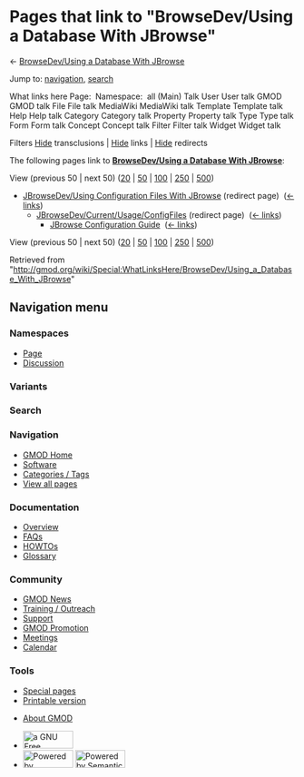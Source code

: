 <div id="mw-page-base" class="noprint">

</div>

<div id="mw-head-base" class="noprint">

</div>

<div id="content" class="mw-body" role="main">

<span id="top"></span>

<div id="mw-js-message" style="display:none;">

</div>



# <span dir="auto">Pages that link to "BrowseDev/Using a Database With JBrowse"</span>

<div id="bodyContent">

<div id="contentSub">

← <a
href="/mediawiki/index.php?title=BrowseDev/Using_a_Database_With_JBrowse&amp;redirect=no"
class="mw-redirect"
title="BrowseDev/Using a Database With JBrowse">BrowseDev/Using a
Database With JBrowse</a>

</div>

<div id="jump-to-nav" class="mw-jump">

Jump to: [navigation](#mw-navigation), [search](#p-search)

</div>

<div id="mw-content-text">

What links here Page:  Namespace:  all (Main) Talk User User talk GMOD
GMOD talk File File talk MediaWiki MediaWiki talk Template Template talk
Help Help talk Category Category talk Property Property talk Type Type
talk Form Form talk Concept Concept talk Filter Filter talk Widget
Widget talk

Filters
[Hide](/mediawiki/index.php?title=Special:WhatLinksHere/BrowseDev/Using_a_Database_With_JBrowse&hidetrans=1 "Special:WhatLinksHere/BrowseDev/Using a Database With JBrowse")
transclusions \|
[Hide](/mediawiki/index.php?title=Special:WhatLinksHere/BrowseDev/Using_a_Database_With_JBrowse&hidelinks=1 "Special:WhatLinksHere/BrowseDev/Using a Database With JBrowse")
links \|
[Hide](/mediawiki/index.php?title=Special:WhatLinksHere/BrowseDev/Using_a_Database_With_JBrowse&hideredirs=1 "Special:WhatLinksHere/BrowseDev/Using a Database With JBrowse")
redirects

The following pages link to
**<a href="/wiki/BrowseDev/Using_a_Database_With_JBrowse"
class="mw-redirect"
title="BrowseDev/Using a Database With JBrowse">BrowseDev/Using a
Database With JBrowse</a>**:

View (previous 50 \| next 50)
([20](/mediawiki/index.php?title=Special:WhatLinksHere/BrowseDev/Using_a_Database_With_JBrowse&limit=20 "Special:WhatLinksHere/BrowseDev/Using a Database With JBrowse")
\|
[50](/mediawiki/index.php?title=Special:WhatLinksHere/BrowseDev/Using_a_Database_With_JBrowse&limit=50 "Special:WhatLinksHere/BrowseDev/Using a Database With JBrowse")
\|
[100](/mediawiki/index.php?title=Special:WhatLinksHere/BrowseDev/Using_a_Database_With_JBrowse&limit=100 "Special:WhatLinksHere/BrowseDev/Using a Database With JBrowse")
\|
[250](/mediawiki/index.php?title=Special:WhatLinksHere/BrowseDev/Using_a_Database_With_JBrowse&limit=250 "Special:WhatLinksHere/BrowseDev/Using a Database With JBrowse")
\|
[500](/mediawiki/index.php?title=Special:WhatLinksHere/BrowseDev/Using_a_Database_With_JBrowse&limit=500 "Special:WhatLinksHere/BrowseDev/Using a Database With JBrowse"))

- [JBrowseDev/Using Configuration Files With
  JBrowse](/mediawiki/index.php?title=JBrowseDev/Using_Configuration_Files_With_JBrowse&redirect=no "JBrowseDev/Using Configuration Files With JBrowse")
  (redirect page) ‎ <span class="mw-whatlinkshere-tools">([←
  links](/mediawiki/index.php?title=Special:WhatLinksHere&target=JBrowseDev%2FUsing+Configuration+Files+With+JBrowse "Special:WhatLinksHere"))</span>
  - [JBrowseDev/Current/Usage/ConfigFiles](/mediawiki/index.php?title=JBrowseDev/Current/Usage/ConfigFiles&redirect=no "JBrowseDev/Current/Usage/ConfigFiles")
    (redirect page) ‎ <span class="mw-whatlinkshere-tools">([←
    links](/mediawiki/index.php?title=Special:WhatLinksHere&target=JBrowseDev%2FCurrent%2FUsage%2FConfigFiles "Special:WhatLinksHere"))</span>
    - [JBrowse Configuration
      Guide](/wiki/JBrowse_Configuration_Guide "JBrowse Configuration Guide")
      ‎ <span class="mw-whatlinkshere-tools">([←
      links](/mediawiki/index.php?title=Special:WhatLinksHere&target=JBrowse+Configuration+Guide "Special:WhatLinksHere"))</span>

View (previous 50 \| next 50)
([20](/mediawiki/index.php?title=Special:WhatLinksHere/BrowseDev/Using_a_Database_With_JBrowse&limit=20 "Special:WhatLinksHere/BrowseDev/Using a Database With JBrowse")
\|
[50](/mediawiki/index.php?title=Special:WhatLinksHere/BrowseDev/Using_a_Database_With_JBrowse&limit=50 "Special:WhatLinksHere/BrowseDev/Using a Database With JBrowse")
\|
[100](/mediawiki/index.php?title=Special:WhatLinksHere/BrowseDev/Using_a_Database_With_JBrowse&limit=100 "Special:WhatLinksHere/BrowseDev/Using a Database With JBrowse")
\|
[250](/mediawiki/index.php?title=Special:WhatLinksHere/BrowseDev/Using_a_Database_With_JBrowse&limit=250 "Special:WhatLinksHere/BrowseDev/Using a Database With JBrowse")
\|
[500](/mediawiki/index.php?title=Special:WhatLinksHere/BrowseDev/Using_a_Database_With_JBrowse&limit=500 "Special:WhatLinksHere/BrowseDev/Using a Database With JBrowse"))

</div>

<div class="printfooter">

Retrieved from
"<http://gmod.org/wiki/Special:WhatLinksHere/BrowseDev/Using_a_Database_With_JBrowse>"

</div>

<div id="catlinks" class="catlinks catlinks-allhidden">

</div>

<div class="visualClear">

</div>

</div>

</div>

<div id="mw-navigation">

## Navigation menu

<div id="mw-head">



<div id="left-navigation">

<div id="p-namespaces" class="vectorTabs" role="navigation"
aria-labelledby="p-namespaces-label">

### Namespaces

- <span id="ca-nstab-main"><a href="/wiki/BrowseDev/Using_a_Database_With_JBrowse" accesskey="c"
  title="View the content page [c]">Page</a></span>
- <span id="ca-talk"><a
  href="/mediawiki/index.php?title=Talk:BrowseDev/Using_a_Database_With_JBrowse&amp;action=edit&amp;redlink=1"
  accesskey="t"
  title="Discussion about the content page [t]">Discussion</a></span>

</div>

<div id="p-variants" class="vectorMenu emptyPortlet" role="navigation"
aria-labelledby="p-variants-label">

### 

### Variants[](#)

<div class="menu">

</div>

</div>

</div>

<div id="right-navigation">





</div>

<div id="p-search" role="search">

### Search

<div id="simpleSearch">

</div>

</div>

</div>

</div>

<div id="mw-panel">

<div id="p-logo" role="banner">

<a href="/wiki/Main_Page"
style="background-image: url(http://gmod.org/images/GMOD-cogs.png);"
title="Visit the main page"></a>

</div>

<div id="p-Navigation" class="portal" role="navigation"
aria-labelledby="p-Navigation-label">

### Navigation

<div class="body">

- <span id="n-GMOD-Home">[GMOD Home](/wiki/Main_Page)</span>
- <span id="n-Software">[Software](/wiki/GMOD_Components)</span>
- <span id="n-Categories-.2F-Tags">[Categories /
  Tags](/wiki/Categories)</span>
- <span id="n-View-all-pages">[View all
  pages](/wiki/Special:AllPages)</span>

</div>

</div>

<div id="p-Documentation" class="portal" role="navigation"
aria-labelledby="p-Documentation-label">

### Documentation

<div class="body">

- <span id="n-Overview">[Overview](/wiki/Overview)</span>
- <span id="n-FAQs">[FAQs](/wiki/Category:FAQ)</span>
- <span id="n-HOWTOs">[HOWTOs](/wiki/Category:HOWTO)</span>
- <span id="n-Glossary">[Glossary](/wiki/Glossary)</span>

</div>

</div>

<div id="p-Community" class="portal" role="navigation"
aria-labelledby="p-Community-label">

### Community

<div class="body">

- <span id="n-GMOD-News">[GMOD News](/wiki/GMOD_News)</span>
- <span id="n-Training-.2F-Outreach">[Training /
  Outreach](/wiki/Training_and_Outreach)</span>
- <span id="n-Support">[Support](/wiki/Support)</span>
- <span id="n-GMOD-Promotion">[GMOD
  Promotion](/wiki/GMOD_Promotion)</span>
- <span id="n-Meetings">[Meetings](/wiki/Meetings)</span>
- <span id="n-Calendar">[Calendar](/wiki/Calendar)</span>

</div>

</div>

<div id="p-tb" class="portal" role="navigation"
aria-labelledby="p-tb-label">

### Tools

<div class="body">

- <span id="t-specialpages"><a href="/wiki/Special:SpecialPages" accesskey="q"
  title="A list of all special pages [q]">Special pages</a></span>
- <span id="t-print"><a
  href="/mediawiki/index.php?title=Special:WhatLinksHere/BrowseDev/Using_a_Database_With_JBrowse&amp;printable=yes"
  rel="alternate" accesskey="p"
  title="Printable version of this page [p]">Printable version</a></span>

</div>

</div>

</div>

</div>

<div id="footer" role="contentinfo">

- <span id="footer-places-about">[About
  GMOD](/wiki/GMOD:About "GMOD:About")</span>

<!-- -->

- <span id="footer-copyrightico">[<img src="http://www.gnu.org/graphics/gfdl-logo-small.png" width="88"
  height="31" alt="a GNU Free Documentation License" />](http://www.gnu.org/licenses/fdl-1.3.html)</span>
- <span id="footer-poweredbyico">[<img src="/mediawiki/skins/common/images/poweredby_mediawiki_88x31.png"
  width="88" height="31" alt="Powered by MediaWiki" />](//www.mediawiki.org/)
  [<img
  src="/mediawiki/extensions/SemanticMediaWiki/includes/../resources/images/smw_button.png"
  width="88" height="31" alt="Powered by Semantic MediaWiki" />](https://www.semantic-mediawiki.org/wiki/Semantic_MediaWiki)</span>

<div style="clear:both">

</div>

</div>
